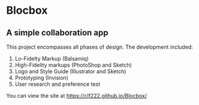 # Blocbox
## A simple collaboration app

This project encompasses all phases of design. The development included: 

1. Lo-Fidelty Markup (Balsamiq)
2. High-Fidelity markups (PhotoShop and Sketch)
3. Logo and Style Guide (Illustrator and Sketch)
4. Prototyping (Invision) 
5. User research and preference test

You can view the site at  https://clf222.github.io/Blocbox/
